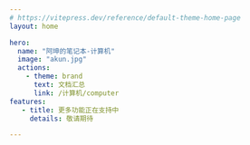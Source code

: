 ```yaml
---
# https://vitepress.dev/reference/default-theme-home-page
layout: home

hero:
  name: "阿坤的笔记本-计算机"
  image: "akun.jpg"
  actions:
    - theme: brand
      text: 文档汇总
      link: /计算机/computer
features:
   - title: 更多功能正在支持中
     details: 敬请期待

---
```


